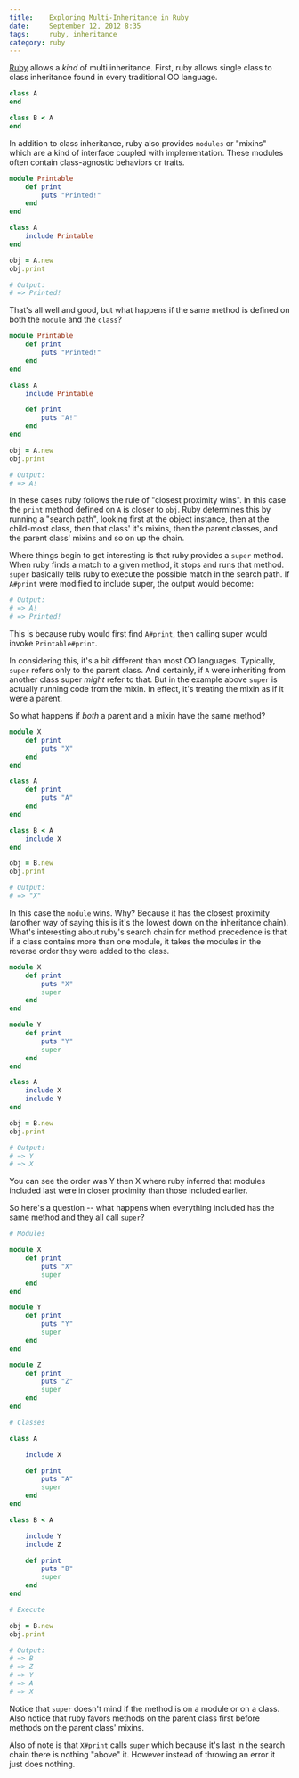 ```yaml
---
title:    Exploring Multi-Inheritance in Ruby
date:     September 12, 2012 8:35
tags:     ruby, inheritance
category: ruby
---
```


[Ruby](http://ruby-lang.org) allows a _kind_ of multi inheritance.  First, ruby allows single class to class inheritance found in every traditional OO language.

```ruby
class A
end

class B < A
end
```

In addition to class inheritance, ruby also provides `modules` or "mixins" which are a kind of interface coupled with implementation.  These modules often contain class-agnostic behaviors or traits.

```ruby
module Printable
    def print
        puts "Printed!"
    end
end

class A
    include Printable
end

obj = A.new
obj.print

# Output:
# => Printed!
```

That's all well and good, but what happens if the same method is defined on both the `module` and the `class`?

```ruby
module Printable
    def print
        puts "Printed!"
    end
end

class A
    include Printable

    def print
        puts "A!"
    end
end

obj = A.new
obj.print

# Output:
# => A!
```

In these cases ruby follows the rule of "closest proximity wins".  In this case the `print` method defined on `A` is closer to `obj`.  Ruby determines this by running a "search path", looking first at the object instance, then at the child-most class, then that class' it's mixins, then the parent classes, and the parent class' mixins and so on up the chain.

Where things begin to get interesting is that ruby provides a `super` method.  When ruby finds a match to a given method, it stops and runs that method.  `super` basically tells ruby to execute the possible match in the search path.  If `A#print` were modified to include super, the output would become:

```ruby
# Output:
# => A!
# => Printed!
```

This is because ruby would first find `A#print`, then calling super would invoke `Printable#print`.

In considering this, it's a bit different than most OO languages. Typically, `super` refers only to the parent class.  And certainly, if `A` were inheriting from another class super _might_ refer to that. But in the example above `super` is actually running code from the mixin.  In effect, it's treating the mixin as if it were a parent.

So what happens if _both_ a parent and a mixin have the same method?

```ruby
module X
    def print
        puts "X"
    end
end

class A
    def print
        puts "A"
    end
end

class B < A
    include X
end

obj = B.new
obj.print

# Output:
# => "X"
```

In this case the `module` wins.  Why?  Because it has the closest proximity (another way of saying this is it's the lowest down on the inheritance chain).  What's interesting about ruby's search chain for method precedence is that if a class contains more than one module, it takes the modules in the reverse order they were added to the class.

```ruby
module X
    def print
        puts "X"
        super
    end
end

module Y
    def print
        puts "Y"
        super
    end
end

class A
    include X
    include Y
end

obj = B.new
obj.print

# Output:
# => Y
# => X
```

You can see the order was Y then X where ruby inferred that modules included last were in closer proximity than those included earlier.

So here's a question -- what happens when everything included has the same method and they all call `super`?

```ruby
# Modules

module X
    def print
        puts "X"
        super
    end
end

module Y
    def print
        puts "Y"
        super
    end
end

module Z
    def print
        puts "Z"
        super
    end
end

# Classes

class A

    include X

    def print
        puts "A"
        super
    end
end

class B < A

    include Y
    include Z

    def print
        puts "B"
        super
    end
end

# Execute

obj = B.new
obj.print

# Output:
# => B
# => Z
# => Y
# => A
# => X
```

Notice that `super` doesn't mind if the method is on a module or on a class.  Also notice that ruby favors methods on the parent class first before methods on the parent class' mixins.

Also of note is that `X#print` calls `super` which because it's last in the search chain there is nothing "above" it.  However instead of throwing an error it just does nothing.
